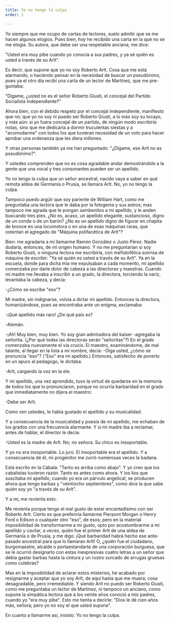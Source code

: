 ```yaml
---
title: Yo no tengo la culpa
order: 1

---
```


Yo siempre que me ocupo de cartas de lectores, suelo admitir que se me hacen algunos elogios. Pues bien, hoy he recibido una carta en la que no se me elogia. Su autora, que debe ser una respetable anciana, me dice:

"Usted era muy pibe cuando yo conocía a sus padres, y ya sé quién es usted a través de su Arlt".

Es decir, que supone que yo no soy Roberto Arlt. Cosa que me está alarmando, o haciendo pensar en la necesidad de buscar un pseudónimo, pues ya el otro día recibí una carta de un lector de Martínez, que me pre­guntaba:

"Dígame, ¿usted no es el señor Roberto Giusti, el concejal del Parti­do Socialista Independiente?"

Ahora bien, con el debido respeto por el concejal independien­te, manifiesto que no; que yo no soy ni puedo ser Roberto Giusti, a lo más soy su tocayo, y más aún: si yo fuera concejal de un par­tido, de ningún modo escribiría notas, sino que me dedicaría a dor­mir truculentas siestas y a "acomodarme" con todos los que tuvie­ran necesidad de un voto para hacer aprobar una ordenanza que les diera millones.

Y otras personas también ya me han preguntado: "¿Dígame, ese Arlt no es pseudónimo?".

Y ustedes comprenden que no es cosa agradable andar demostrán­dole a la gente que una vocal y tres consonantes pueden ser un ape­llido.

Yo no tengo la culpa que un señor ancestral, nacido vaya a saber en qué remota aldea de Germanía o Prusia, se llamara Arlt. No, yo no tengo la culpa.

Tampoco puedo argüir que soy pariente de William Hart, co­mo me preguntaba una lectora que le daba por la fotogenia y sus astros; mas tampoco me agrada que le pongan sambenitos a mi ape­llido, y le anden buscando tres pies. ¿No es, acaso, un apellido ele­gante, sustancioso, digno de un conde o de un barón? ¿No es un apellido digno de figurar en chapita de bronce en una locomotora o en una de esas máquinas raras, que ostentan el agregado de "Máquina polifacética de Arlt"?

Bien: me agradaría a mí llamarme Ramón González o Justo Pérez. Nadie dudaría, entonces, de mi origen humano. Y no me preguntarían si soy Roberto Giusti, o ninguna lectora me escribiría, con mefistofélica sonrisa de máquina de escribir: "Ya sé quién es usted a través de su Arlt". Ya en la escuela, donde para dicha mía me expulsaban a cada mo­mento, mi apellido comenzaba por darle dolor de cabeza a las directoras y maestras. Cuando mi madre me llevaba a inscribir a un grado, la direc­tora, torciendo la nariz, levantaba la cabeza, y decía:

-¿Cómo se escribe "eso"?

Mi madre, sin indignarse, volvía a dictar mi apellido. Entonces la directora, humanizándose, pues se encontraba ante un enigma, exclama­ba:

-¡Qué apellido más raro! ¿De qué país es? 

-Alemán.

-¡Ah! Muy bien, muy bien. Yo soy gran admiradora del kaiser -agregaba la señorita. (¿Por qué todas las directoras serán "señoritas"?) 	En el grado comenzaba nuevamente el vía crucis. El maestro, exami­nándome, de mal talante, al llegar en la lista a mi nombre, decía: 	-Oiga usted, ¿cómo se pronuncia "eso"? ("Eso" era mi apellido.) Entonces, satisfecho de ponerlo en un apuro al pedagogo, le dicta­ba:

-Arlt, cargando la voz en la ele.

Y mi apellido, una vez aprendido, tuvo la virtud de quedarse en la memoria de todos los que lo pronunciaron, porque no ocurría barbari­dad en el grado que inmediatamente no dijera el maestro:

-Debe ser Arlt.

Como ven ustedes, le había gustado el apellido y su musicalidad. 

Y a consecuencia de la musicalidad y poesía de mi apellido, me echa­ban de los grados con una frecuencia alarmante. Y si mi madre iba a re­clamar, antes de hablar, el director le decía:

-Usted es la madre de Arlt. No; no señora. Su chico es insoporta­ble.

Y yo no era insoportable. Lo juro. El insoportable era el apellido. Y a consecuencia de él, mi progenitor me zurró numerosas veces la bada­na.

Está escrito en la Cábala: "Tanto es arriba como abajo". Y yo creo que los cabalistas tuvieron razón. Tanto es antes como ahora. Y los líos que suscitaba mi apellido, cuando yo era un párvulo angelical, se produ­cen ahora que tengo barbas y "veintiocho septiembres", como dice la que sabe quién soy yo "a través de su Arlt".

Y a mí, me revienta esto.

Me revienta porque tengo el mal gusto de estar encantadísimo con ser Roberto Arlt. Cierto es que preferiría llamarme Pierpont Morgan o Henry Ford o Edison o cualquier otro "eso", de esos; pero en la material imposibilidad de transformarme a mi gusto, opto por acostumbrarme a mi apellido y cavilar, a veces, quién fue el primer Arlt de una aldea de Germanía o de Prusia, y me digo: ¡Qué barbaridad habrá hecho ese ante­pasado ancestral para que lo llamaran Arlt! O, ¿quién fue el ciudadano, burgomaestre, alcalde o portaestandarte de una corporación burguesa, que se le ocurrió designarlo con estas inexpresivas cuatro letras a un se­ñor que debía gastar barbas hasta la cintura y un rostro surcado de arru­gas gruesas como culebras?

Mas en la imposibilidad de aclarar estos misterios, he acabado por resignarme y aceptar que yo soy Arlt, de aquí hasta que me muera; cosa desagradable, pero irremediable. Y siendo Arlt no puedo ser Roberto Gius­ti, como me preguntaba un lector de Martínez, ni tampoco un anciano, como supone la simpática lectora que a los veinte años conoció a mis pa­dres, cuando yo "era muy pibe". Esto me tienta a decirle: "Dios le dé cien años más, señora; pero yo no soy el que usted supone".

En cuanto a llamarme así, insisto: Yo no tengo la culpa.
